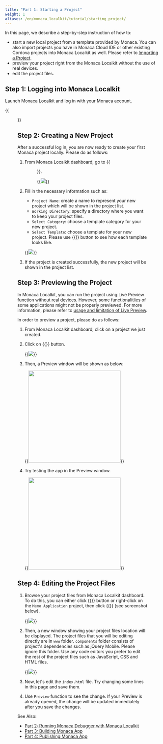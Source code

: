 ```yaml
---
title: "Part 1: Starting a Project"
weight: 1
aliases: /en/monaca_localkit/tutorial/starting_project/
---
```


In this page, we describe a step-by-step instruction of how to:

-   start a new local project from a template provided by Monaca. You
    can also import projects you have in Monaca Cloud IDE or other
    existing Cordova projects into Monaca Localkit as well. Please refer
    to [Importing a Project](/en/products_guide/monaca_localkit/overview/#importing-a-project).
-   preview your project right from the Monaca Localkit without the use
    of real devices.
-   edit the project files.

## Step 1: Logging into Monaca Localkit

Launch Monaca Localkit and log in with your Monaca account.

{{<figure src="/images/monaca_localkit/tutorial/starting_project/1.png">}}

## Step 2: Creating a New Project

After a successful log in, you are now ready to create your first Monaca
project locally. Please do as follows:

1.  From Monaca Localkit dashboard, go to {{<menu menu1="+" menu2="Create">}}.

    {{<img src="/images/monaca_localkit/tutorial/starting_project/2.png">}}

2.  Fill in the necessary information such as:

    -   `Project Name`: create a name to represent your new project which will be shown in the project list.
    -   `Working Directory`: specify a directory where you want to keep your project files.
    -   `Select Category`: choose a template category for your new project.
    -   `Select Template`: choose a template for your new project. Please use {{<guilabel name="Preview">}} button to see how each template looks like.

    {{<img src="/images/monaca_localkit/tutorial/starting_project/3.png">}}

3.  If the project is created successfully, the new project will be shown in the project list.

## Step 3: Previewing the Project

In Monaca Localkit, you can run the project using Live Preview function
without real devices. However, some functionalitlies of some
applications might not be properly previewed. For more information,
please refer to [usage and limitation of Live Preview](/en/products_guide/monaca_ide/overview/#live-preview).

In order to preview a project, please do as follows:

1.  From Monaca Localkit dashboard, click on a project we just created.
2.  Click on {{<guilabel name="Preview">}} button.

    {{<img src="/images/monaca_localkit/tutorial/starting_project/4.png">}}

3.  Then, a Preview window will be shown as below:

    {{<img src="/images/monaca_localkit/tutorial/starting_project/5.png" width="300">}}

4.  Try testing the app in the Preview window.

    {{<img src="/images/monaca_localkit/tutorial/starting_project/8.png" width="300">}}

##  Step 4: Editing the Project Files

1.  Browse your project files from Monaca Localkit dashboard. To do
    this, you can either click {{<guilabel name="Open">}} button or right-click on the `Memo
    Application` project, then click {{<guilabel name="Open in">}} (see screenshot below).

    {{<img src="/images/monaca_localkit/tutorial/starting_project/6.png">}}

2.  Then, a new window showing your project files location will be
    displayed. The project files that you will be editing directly are
    in `www` folder. `components` folder consists of project's
    dependencies such as jQuery Mobile. Please ignore this folder. Use
    any code editors you prefer to edit the rest of the project files
    such as JavaScript, CSS and HTML files.

    {{<img src="/images/monaca_localkit/tutorial/starting_project/7.png">}}

3.  Now, let's edit the `index.html` file. Try changing some lines in
    this page and save them.
4.  Use `Preview` function to see the change. If your Preview is already
    opened, the change will be updated immediately after you save the
    changes.


See Also:

- [Part 2: Running Monaca Debugger with Monaca Localkit](../testing_debugging)
- [Part 3: Building Monaca App](../building_app)
- [Part 4: Publishing Monaca App](../publishing_app)
